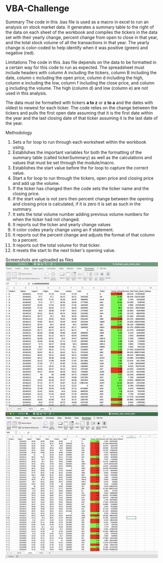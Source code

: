 # VBA-Challenge
Summary
The code in this .bas file is used as a macro in excel to run an analysis on stock market data. It generates a summary table to the right of the data on each sheet of the workbook and compiles the tickers in the data set with their yearly change, percent change from open to close in that year, and the total stock volume of all the transactions in that year. The yearly change is color-coded to help identify when it was positive (green) and negative (red). 

Limitations
The code in this .bas file depends on the data to be formatted in a certain way for this code to run as expected. The spreadsheet must include headers with column A including the tickers, column B including the date, column c including the open price, column d including the high, column e including the low, column f including the close price, and column g including the volume. The high (column d) and low (column e) are not used in this analysis. 

The data must be formatted with tickers **a to z** or **z to a** and the dates with oldest to newest for each ticker. The code relies on the change between the tickers and pulls the first open date assuming that it is the first date within the year and the last closing date of that ticker assuming it is the last date of the year. 

Methodology
1. Sets a for loop to run through each worksheet within the workbook using.
1. Establishes the important variables for both the formatting of the summary table (called tickerSummary) as well as the calculations and values that must be set through the module/macro.
1. Establishes the start value before the for loop to capture the correct value.
1. Start a for loop to run through the tickers, open price and closing price and add up the volume.
1. If the ticker has changed then the code sets the ticker name and the closing price. 
1. If the start value is not zero then percent change between the opening and closing price is calculated, if it is zero it is set as such in the summary.
1. It sets the total volume number adding previous volume numbers for when the ticker had not changed.
1. It reports out the ticker and yearly change values
1. It color codes yearly change using an if statement.
1. It reports out the percent change and adjusts the format of that column to a percent. 
1. It reports out the total volume for that ticker.
1. It resets the start to the next ticker's opening value.

Screenshots are uploaded as files
![Screen shot 2014](https://github.com/andersonmalloryk/VBA-Challenge/blob/main/Anderson_VBA_2014.jpg)
![Screen shot 2015](https://github.com/andersonmalloryk/VBA-Challenge/blob/main/Anderson_VBA_2015.jpg)

